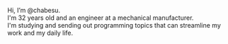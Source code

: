Hi, I’m @chabesu.  
I'm 32 years old and an engineer at a mechanical manufacturer.  
I'm studying and sending out programming topics that can streamline my work and my daily life.  
